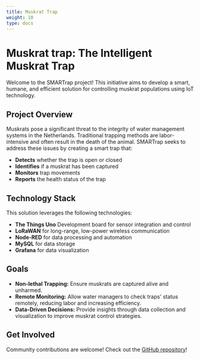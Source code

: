 ```yaml
---
title: Muskrat Trap
weight: 10
type: docs
---
```


# Muskrat trap: The Intelligent Muskrat Trap

Welcome to the SMARTrap project! This initiative aims to develop a smart, humane, and efficient solution for controlling muskrat populations using IoT technology.

## Project Overview

Muskrats pose a significant threat to the integrity of water management systems in the Netherlands.
Traditional trapping methods are labor-intensive and often result in the death of the animal.
SMARTrap seeks to address these issues by creating a smart trap that:
- **Detects** whether the trap is open or closed
- **Identifies** if a muskrat has been captured
- **Monitors** trap movements
- **Reports** the health status of the trap

## Technology Stack
This solution leverages the following technologies:
- **The Things Uno** Development board for sensor integration and control
- **LoRaWAN** for long-range, low-power wireless communication
- **Node-RED** for data processing and automation
- **MySQL** for data storage
- **Grafana** for data visualization

## Goals

- **Non-lethal Trapping:** Ensure muskrats are captured alive and unharmed.
- **Remote Monitoring:** Allow water managers to check traps' status remotely, reducing labor and increasing efficiency.
- **Data-Driven Decisions:** Provide insights through data collection and visualization to improve muskrat control strategies.


## Get Involved
Community contributions are welcome! Check out the [GitHub repository](https://github.com/jjgroenendijk/muskrattrap)!